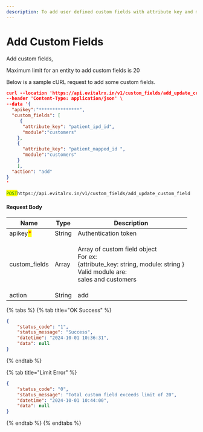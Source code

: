 ```yaml
---
description: To add user defined custom fields with attribute key and module
---
```


# Add Custom Fields

Add custom fields,&#x20;

Maximum limit for an entity to add custom fields is 20

Below is a sample cURL request to add some custom fields.

```json
curl --location 'https://api.evitalrx.in/v1/custom_fields/add_update_custom_field' \
--header 'Content-Type: application/json' \
--data '{
  "apikey":"***************",
  "custom_fields": [
     {
      "attribute_key": "patient_ipd_id",
      "module":"customers"
    },
    {
      "attribute_key": "patient_mapped_id ",
      "module":"customers"
    }
    ],
  "action": "add"
}
'
```

<mark style="color:green;">`POST`</mark>`https://api.evitalrx.in/v1/custom_fields/add_update_custom_field`

#### Request Body

| Name                                     | Type   | Description                                                                                                                            |
| ---------------------------------------- | ------ | -------------------------------------------------------------------------------------------------------------------------------------- |
| apikey<mark style="color:red;">\*</mark> | String | Authentication token                                                                                                                   |
| custom\_fields                           | Array  | <p>Array of custom field object<br>For ex:<br>{attribute_key: string, module: string }<br>Valid module are:<br>sales and customers</p> |
| action                                   | String | add                                                                                                                                    |

{% tabs %}
{% tab title="OK Success" %}
```json
{
    "status_code": "1",
    "status_message": "Success",
    "datetime": "2024-10-01 10:36:31",
    "data": null
}
```
{% endtab %}

{% tab title="Limit Error" %}
```json
{
    "status_code": "0",
    "status_message": "Total custom field exceeds limit of 20",
    "datetime": "2024-10-01 10:44:00",
    "data": null
}
```
{% endtab %}
{% endtabs %}
